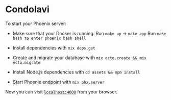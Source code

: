 # Condolavi

To start your Phoenix server:

  * Make sure that your Docker is running. Run `make up` -> `make app`
  Run `make bash to enter phoenix bash shell`

  * Install dependencies with `mix deps.get`
  * Create and migrate your database with `mix ecto.create && mix ecto.migrate`
  * Install Node.js dependencies with `cd assets && npm install`
  * Start Phoenix endpoint with `mix phx.server`

Now you can visit [`localhost:4000`](http://localhost:4000) from your browser.

